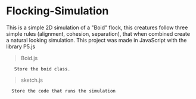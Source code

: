 # Flocking-Simulation
This is a simple 2D simulation of a "Boid" flock, this creatures follow three simple rules 
(alignment, cohesion, separation), that when combined create a natural looking simulation. This 
project was made in JavaScript with the library P5.js

> Boid.js

       Store the boid class.
       
> sketch.js 

      Store the code that runs the simulation
